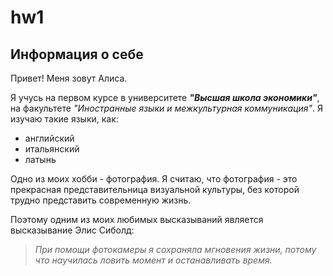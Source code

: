 # hw1
## **Информация о себе**
Привет! Меня зовут Алиса.

Я учусь на первом курсе в университете **_"Высшая школа экономики"_**, на факультете *"Иностранные языки и межкультурная коммуникация"*. Я изучаю такие языки, как:
* английский
* итальянский
* латынь

Одно из моих хобби - фотография. Я считаю, что фотография - это прекрасная представительница визуальной культуры, без которой трудно представить современную жизнь.

Поэтому одним из моих любимых высказываний является высказывание Элис Сиболд:
> _При помощи фотокамеры я сохраняла мгновения жизни, потому что научилась ловить момент и останавливать время._

